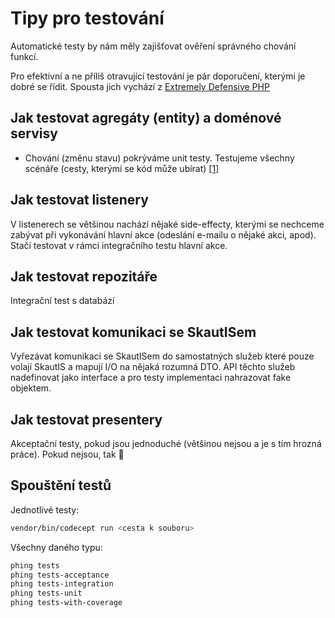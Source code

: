 # Tipy pro testování
Automatické testy by nám měly zajišťovat ověření správného chování funkcí.

Pro efektivní a ne příliš otravující testování je pár doporučení, kterými je dobré se řídit.
Spousta jich vychází z [Extremely Defensive PHP](https://ocramius.github.io/extremely-defensive-php/#/)

## Jak testovat agregáty (entity) a doménové servisy
- Chování (změnu stavu) pokrýváme unit testy. Testujeme všechny scénáře (cesty, kterými se kód může ubírat) [\[1\]](https://ocramius.github.io/extremely-defensive-php/#/107)

## Jak testovat listenery
V listenerech se většinou nachází nějaké side-effecty, kterými se nechceme zabývat při vykonávání hlavní akce (odeslání e-mailu o nějaké akci, apod). Stačí testovat v rámci integračního testu hlavní akce.

## Jak testovat repozitáře
Integrační test s databází

## Jak testovat komunikaci se SkautISem
Vyřezávat komunikaci se SkautISem do samostatných služeb které pouze volají SkautIS a mapují I/O na nějaká rozumná DTO.
API těchto služeb nadefinovat jako interface a pro testy implementaci nahrazovat fake objektem.

## Jak testovat presentery
Akceptační testy, pokud jsou jednoduché (většinou nejsou a je s tím hrozná práce). Pokud nejsou, tak :pray: 


## Spouštění testů
Jednotlivé testy: 
```bash
vendor/bin/codecept run <cesta k souboru>
```

Všechny daného typu: 
```bash
phing tests
phing tests-acceptance
phing tests-integration
phing tests-unit
phing tests-with-coverage
```
